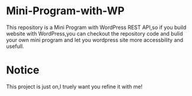 # Mini-Program-with-WP
This repository is a Mini Program with WordPress REST API,so if you build website with WordPress,you can checkout the repository code and bulid your own mini program and let you wordpress site more accessbility and usefull.
# Notice
This project is just on,I truely want you refine it with me!
